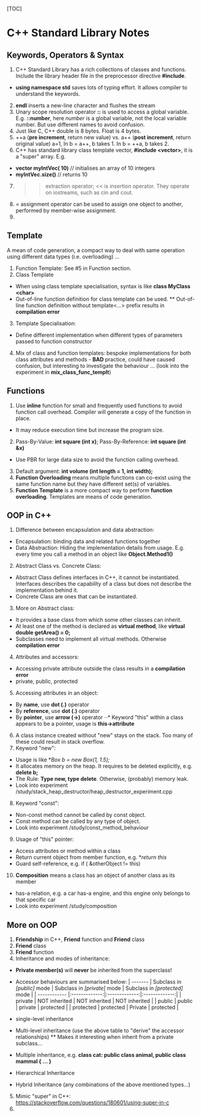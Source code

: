 [TOC]

**C++ Standard Library Notes**
===========================================  

Keywords, Operators & Syntax
-------
1. C++ Standard Library has a rich collections of classes and functions. Include the library header file in the
preprocessor directive **#include**.
* **using namespace std** saves lots of typing effort. It allows compiler to understand the keywords. 
2. **endl** inserts a new-line character and flushes the stream
3. Unary scope resolution operator **::** is used to access a global variable. E.g. **::number**, here *number* is a global variable, not the local variable number. But use different names to avoid confusion.
4. Just like C, C++ double is 8 bytes. Float is 4 bytes. 
5. ++a (**pre increment**, return new value) vs. a++ (**post increment**, return original value)   a=1, In b = a++, b takes 1.  In b = ++a, b takes 2.
6. C++ has standard library class template vector, **#include &lt;vector>**, it is a "super" array. E.g.
* **vector<int> myIntVec( 10)** // initialises an array of 10 integers
* **myIntVec.size()** // returns 10
7. >> extraction operator; << is insertion operator. They operate on iostreams, such as cin and cout.
8. = assignment operator can be used to assign one object to another, performed by member-wise assignment.
9. 

Template
-------
A mean of code generation, a compact way to deal with same operation using different data types (i.e. overloading) ... 

1. Function Template: See #5 in Function section. 
2. Class Template
* When using class template specialisation, syntax is like **class MyClass &lt;char>**
* Out-of-line function definition for class template can be used.
** Out-of-line function definition without template<...> prefix results in __compilation error__
3. Template Specialisation: 
* Define different implementation when different types of parameters passed to function constructor
4. Mix of class and function templates: bespoke implementations for both class attributes and methods - **BAD** practice, could have caused confusion, but interesting to investigate the behaviour ... (look into the experiment in **mix_class_func_templt**)

Functions
-------
1. Use **inline** function for small and frequently used functions to avoid function call overhead. Compiler will generate a copy of the function in place. 
* It may reduce execution time but increase the program size. 
2. Pass-By-Value: **int square (int x)**; Pass-By-Reference: **int square (int  &x)**
* Use PBR for large data size to avoid the function calling overhead.
3. Default argument: **int volume (int length = 1, int width);**
4. **Function Overloading** means multiple functions can co-exist using the same function name but they have different set(s) of variables. 
5.  **Function Template** is a more compact way to perform **function overloading**. Templates are means of code generation. 

OOP in C++
-------
1. Difference between encapsulation and  data abstraction:
* Encapsulation: binding data and related functions together
* Data Abstraction: Hiding the implementation details from usage. E.g. every time you call a method in an object like **Object.Method1()**
2. Abstract Class vs. Concrete Class:
* Abstract Class defines interfaces in C++, it cannot be instantiated. Interfaces describes the capability of a class but does not describe the implementation behind it.
* Concrete Class are ones that can be instantiated. 
3. More on Abstract class:
* It provides a base class from which some other classes can inherit. 
* At least one of the method is declared as **virtual method**, like **virtual double getArea() = 0;** 
* Subclasses need to implement all virtual methods. Otherwise __compilation error__
4.  Attributes and accessors:
* Accessing private attribute outside the class results in a __compilation error__
* private, public, protected 
5. Accessing attributes in an object:
* By **name**, use **dot (.)** operator
* By **reference**, use **dot (.)** operator
* By **pointer**, use **arrow (->)** operator
⋅⋅* Keyword "this" within a class appears to be a pointer, usage is **this->attribute**
6. A class instance created without "new" stays on the stack. Too many of these could result in stack overflow.
7. Keyword "new":
* Usage is like **Box *b = new Box(1, 1.5);**
* It allocates memory on the heap. It requires to be deleted explicitly, e.g. **delete b;**
* The Rule: **Type new, type delete**. Otherwise, (probably) memory leak.
* Look into experiment /study/stack_heap_destructor/heap_destructor_experiment.cpp
8. Keyword "const":
* Non-const method cannot be called by const object. 
* Const method can be called by any type of object. 
* Look into experiment /study/const_method_behaviour
9. Usage of "this" pointer:
* Access attributes or method within a class
* Return current object from member function, e.g. **return *this**
* Guard self-reference, e.g. if ( &otherObject != this)
10. **Composition** means a class has an object of another class as its member
* has-a relation, e.g. a car has-a engine, and this engine only belongs to that specific car
* Look into experiment /study/composition

More on OOP
-------
1. **Friendship** in C++, **Friend** function and **Friend** class
2. **Friend** class 
3. **Friend** function
4. Inheritance and modes of inheritance: 
* **Private member(s)** will **never** be inherited from the superclass! 
* Accessor behaviours are summarised below: 
|  -------    |  Subclass in _[public]_ mode | Subclass in _[private]_ mode  | Subclass in _[protected]_ mode |
| ------------ |:-------------:|:-------------:|:-------------:|
| private      | NOT inherited 	  | NOT inherited  | NOT inherited  |
| public       | public      	  | private 	   | protected 		|
| protected    | protected        | Private 	   | protected 		|


* single-level inheritance
* Multi-level inheritance (use the above table to "derive" the accessor relationships)
** Makes it interesting when inherit from a private subclass... 
* Multiple inheritance, e.g. **class cat: public class animal, public class mammal { ... }**
* Hierarchical Inheritance
* Hybrid Inheritance (any combinations of the above mentioned types...)
5. Mimic "super" in C++: https://stackoverflow.com/questions/180601/using-super-in-c
6. 
